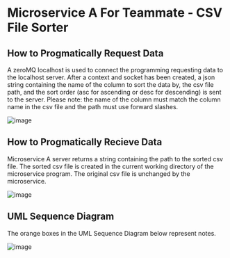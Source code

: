 # Microservice A For Teammate - CSV File Sorter
## **How to Progmatically Request Data**

A zeroMQ localhost is used to connect the programming requesting data to the localhost server. After a context and socket has been created, a json string containing the name of the column to sort the data by, the csv file path, and the sort order (asc for ascending or desc for descending) is sent to the server.  Please note: the name of the column must match the column name in the csv file and the path must use forward slashes.

![image](https://github.com/user-attachments/assets/dbc8e368-f053-4bd9-86bf-4abba19326f8)

## **How to Progmatically Recieve Data**

  Microservice A server returns a string containing the path to the sorted csv file.  The sorted csv file is created in the current working directory of the microservice program. The original csv file is unchanged by the microservice.

   ![image](https://github.com/user-attachments/assets/76e30f89-6b7f-4559-a271-ec2e039c8443)

## **UML Sequence Diagram**

  The orange boxes in the UML Sequence Diagram below represent notes.

![image](https://github.com/user-attachments/assets/5004591e-5762-43b0-a79d-3a98766ed554)


